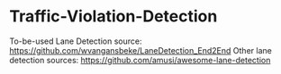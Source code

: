 # Traffic-Violation-Detection

To-be-used Lane Detection source: https://github.com/wvangansbeke/LaneDetection_End2End
Other lane detection sources: https://github.com/amusi/awesome-lane-detection
